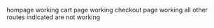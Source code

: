 hompage working 
cart page working
checkout page working 
all other routes indicated are not working 
